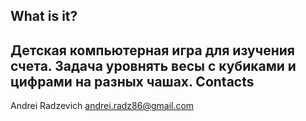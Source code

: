 What is it?
-----------
  Детская компьютерная игра для изучения счета. 
  Задача уровнять весы с кубиками и цифрами на разных чашах.
Contacts
--------
  Andrei Radzevich
  andrei.radz86@gmail.com
  
